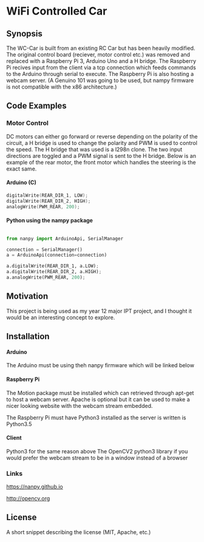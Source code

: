 # WiFi Controlled Car

## Synopsis

The WC-Car is built from an existing RC Car but has been heavily modified. The original control board (reciever, motor control etc.) was removed and replaced with a Raspberry Pi 3, Arduino Uno and a H bridge. The Raspberry Pi recives input from the client via a tcp connection which feeds commands to the Arduino through serial to execute. The Raspberry Pi is also hosting a webcam server. (A Genuino 101 was going to be used, but nampy firmware is not compatible with the x86 architecture.)


## Code Examples

### Motor Control
DC motors can either go forward or reverse depending on the polarity of the circuit, a H bridge is used to change the polarity and PWM is used to control the speed. The H bridge that was used is a l298n clone. The two input directions are toggled and a PWM signal is sent to the H bridge. Below is an example of the rear motor, the front motor which handles the steering is the exact same.

#### Arduino (C)
```c
digitalWrite(REAR_DIR_1, LOW);
digitalWrite(REAR_DIR_2, HIGH);
analogWrite(PWM_REAR, 200);
```

#### Python using the nampy package
```python

from nanpy import ArduinoApi, SerialManager

connection = SerialManager()
a = ArduinoApi(connection=connection)

a.digitalWrite(REAR_DIR_1, a.LOW);
a.digitalWrite(REAR_DIR_2, a.HIGH);
a.analogWrite(PWM_REAR, 200);
```
## Motivation

This project is being used as my year 12 major IPT project, and I thought it would be an interesting concept to explore. 

## Installation

#### Arduino
The Arduino must be using theh nanpy firmware which will be linked below

#### Raspberry Pi
The Motion package must be installed which can retrieved through apt-get to host a webcam server. Apache is optional but it can be used to make a nicer looking website with the webcam stream embedded.

The Raspberry Pi must have Python3 installed as the server is written is Python3.5

#### Client
Python3 for the same reason above
The OpenCV2 python3 library if you would prefer the webcam stream to be in a window instead of a browser

### Links
https://nanpy.github.io

http://opencv.org

## License

A short snippet describing the license (MIT, Apache, etc.)
